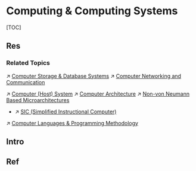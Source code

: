 # Computing & Computing Systems

[TOC]



## Res
### Related Topics
↗ [Computer Storage & Database Systems](../🔑%20CS%20Core/🍕%20Computer%20Storage%20&%20Database%20Systems/Computer%20Storage%20&%20Database%20Systems.md)
↗ [Computer Networking and Communication](../🔑%20CS%20Core/🏎️%20Computer%20Networking%20and%20Communication/Computer%20Networking%20and%20Communication.md)

↗ [Computer (Host) System](../🔑%20CS%20Core/👷🏾‍♂️%20Computer%20(Host)%20System/Computer%20(Host)%20System.md)
↗ [Computer Architecture](../🔑%20CS%20Core/👷🏾‍♂️%20Computer%20(Host)%20System/Computer%20Architecture/Computer%20Architecture.md)
↗ [Non-von Neumann Based Microarchitectures](../🔑%20CS%20Core/👷🏾‍♂️%20Computer%20(Host)%20System/Computer%20Architecture/Computer%20Microarchitectures%20(Computer%20Organization)%20&%20von%20Neumann%20Model/🤵%20Non-von%20Neumann%20Based%20Microarchitectures/Non-von%20Neumann%20Based%20Microarchitectures.md)
- ↗ [SIC (Simplified Instructional Computer)](../🔑%20CS%20Core/👷🏾‍♂️%20Computer%20(Host)%20System/Computer%20Architecture/Computer%20Microarchitectures%20(Computer%20Organization)%20&%20von%20Neumann%20Model/🤵%20Non-von%20Neumann%20Based%20Microarchitectures/SIC%20(Simplified%20Instructional%20Computer).md)

↗ [Computer Languages & Programming Methodology](../🔑%20CS%20Core/👩‍💻%20Computer%20Languages%20&%20Programming%20Methodology/Computer%20Languages%20&%20Programming%20Methodology.md)



## Intro



## Ref

